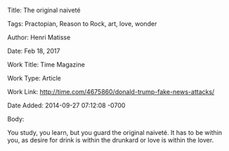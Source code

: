 Title:  The original naiveté

Tags:   Practopian, Reason to Rock, art, love, wonder

Author: Henri Matisse

Date:   Feb 18, 2017

Work Title: Time Magazine

Work Type: Article

Work Link: http://time.com/4675860/donald-trump-fake-news-attacks/

Date Added: 2014-09-27 07:12:08 -0700

Body: 

You study, you learn, but you guard the original naiveté. It has to be within you, as desire for drink is within the drunkard or love is within the lover. 


